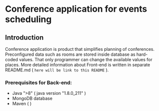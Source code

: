 # Conference application for events scheduling
## Introduction

Conference application is product that simplifies planning of conferences. Preconfigured data such as rooms are stored inside
database as hard-coded values. That only programmer can change the available values for places. More detailed information
about Front-end is written in separate README.md ( `here will be link to this README` ).

### Prerequisites for Back-end:

* Java ">8" ( java version "1.8.0_211" )
* MongoDB database
* Maven (  )
